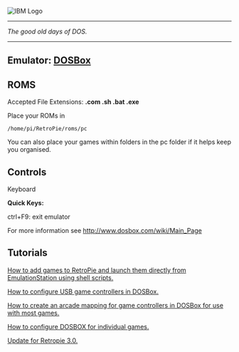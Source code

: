 ![IBM Logo](http://upload.wikimedia.org/wikipedia/commons/thumb/5/51/IBM_logo.svg/320px-IBM_logo.svg.png)
***
_The good old days of DOS._
***
## Emulator: [DOSBox](http://www.dosbox.com/)

## ROMS
Accepted File Extensions: **.com .sh .bat .exe**

Place your ROMs in 
```
/home/pi/RetroPie/roms/pc
```
You can also place your games within folders in the pc folder if it helps keep you organised.

## Controls

Keyboard

**Quick Keys:**

ctrl+F9: exit emulator

For more information see http://www.dosbox.com/wiki/Main_Page

## Tutorials

[How to add games to RetroPie and launch them directly from EmulationStation using shell scripts.](http://dosonthepi.blogspot.co.uk/2015/01/run-dos-games-in-retropie_15.html#add-dosgames)

[How to configure USB game controllers in DOSBox.](http://dosonthepi.blogspot.co.uk/2015/01/configure-game-controllers-in-dosbox_29.html)

[How to create an arcade mapping for game controllers in DOSBox for use with most games.](http://dosonthepi.blogspot.co.uk/2015/02/default-arcade-mapping-for-dosbox.html)

[How to configure DOSBOX for individual games.](http://dosonthepi.blogspot.co.uk/2015/02/dosbox-configuration-for-individual.html)

[Update for Retropie 3.0.](http://dosonthepi.blogspot.co.uk/2015/04/retropie-30-update.html)

